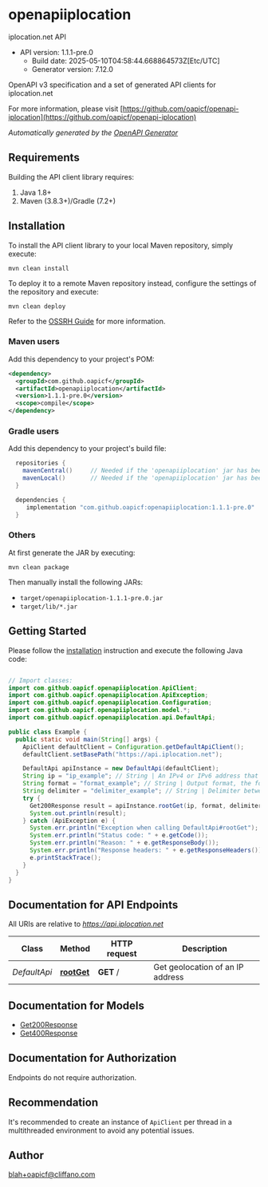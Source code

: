 # openapiiplocation

iplocation.net API
- API version: 1.1.1-pre.0
  - Build date: 2025-05-10T04:58:44.668864573Z[Etc/UTC]
  - Generator version: 7.12.0

OpenAPI v3 specification and a set of generated API clients for iplocation.net

  For more information, please visit [https://github.com/oapicf/openapi-iplocation](https://github.com/oapicf/openapi-iplocation)

*Automatically generated by the [OpenAPI Generator](https://openapi-generator.tech)*


## Requirements

Building the API client library requires:
1. Java 1.8+
2. Maven (3.8.3+)/Gradle (7.2+)

## Installation

To install the API client library to your local Maven repository, simply execute:

```shell
mvn clean install
```

To deploy it to a remote Maven repository instead, configure the settings of the repository and execute:

```shell
mvn clean deploy
```

Refer to the [OSSRH Guide](http://central.sonatype.org/pages/ossrh-guide.html) for more information.

### Maven users

Add this dependency to your project's POM:

```xml
<dependency>
  <groupId>com.github.oapicf</groupId>
  <artifactId>openapiiplocation</artifactId>
  <version>1.1.1-pre.0</version>
  <scope>compile</scope>
</dependency>
```

### Gradle users

Add this dependency to your project's build file:

```groovy
  repositories {
    mavenCentral()     // Needed if the 'openapiiplocation' jar has been published to maven central.
    mavenLocal()       // Needed if the 'openapiiplocation' jar has been published to the local maven repo.
  }

  dependencies {
     implementation "com.github.oapicf:openapiiplocation:1.1.1-pre.0"
  }
```

### Others

At first generate the JAR by executing:

```shell
mvn clean package
```

Then manually install the following JARs:

* `target/openapiiplocation-1.1.1-pre.0.jar`
* `target/lib/*.jar`

## Getting Started

Please follow the [installation](#installation) instruction and execute the following Java code:

```java

// Import classes:
import com.github.oapicf.openapiiplocation.ApiClient;
import com.github.oapicf.openapiiplocation.ApiException;
import com.github.oapicf.openapiiplocation.Configuration;
import com.github.oapicf.openapiiplocation.model.*;
import com.github.oapicf.openapiiplocation.api.DefaultApi;

public class Example {
  public static void main(String[] args) {
    ApiClient defaultClient = Configuration.getDefaultApiClient();
    defaultClient.setBasePath("https://api.iplocation.net");

    DefaultApi apiInstance = new DefaultApi(defaultClient);
    String ip = "ip_example"; // String | An IPv4 or IPv6 address that you would like to lookup.
    String format = "format_example"; // String | Output format, the following formats are supported: plain xml json jsonp php csv serialized
    String delimiter = "delimiter_example"; // String | Delimiter between proxies. Can be used only with format plain. The following types are supported: 1 for \"\\n\", 2 for \"<br>\".
    try {
      Get200Response result = apiInstance.rootGet(ip, format, delimiter);
      System.out.println(result);
    } catch (ApiException e) {
      System.err.println("Exception when calling DefaultApi#rootGet");
      System.err.println("Status code: " + e.getCode());
      System.err.println("Reason: " + e.getResponseBody());
      System.err.println("Response headers: " + e.getResponseHeaders());
      e.printStackTrace();
    }
  }
}

```

## Documentation for API Endpoints

All URIs are relative to *https://api.iplocation.net*

Class | Method | HTTP request | Description
------------ | ------------- | ------------- | -------------
*DefaultApi* | [**rootGet**](docs/DefaultApi.md#rootGet) | **GET** / | Get geolocation of an IP address


## Documentation for Models

 - [Get200Response](docs/Get200Response.md)
 - [Get400Response](docs/Get400Response.md)


<a id="documentation-for-authorization"></a>
## Documentation for Authorization

Endpoints do not require authorization.


## Recommendation

It's recommended to create an instance of `ApiClient` per thread in a multithreaded environment to avoid any potential issues.

## Author

blah+oapicf@cliffano.com

